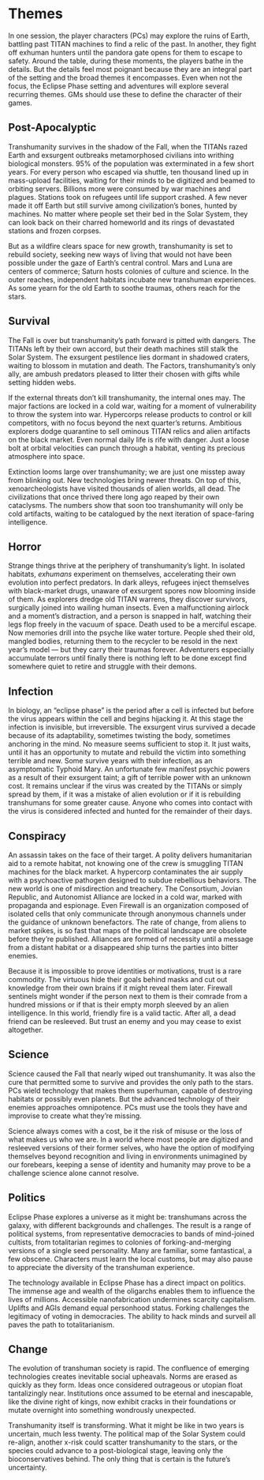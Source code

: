 # Themes

In one session, the player characters (PCs) may explore the ruins of Earth, battling past TITAN machines to find a relic of the past. In another, they fight off exhuman hunters until the pandora gate opens for them to escape to safety. Around the table, during these moments, the players bathe in the details. But the details feel most poignant because they are an integral part of the setting and the broad themes it encompasses. Even when not the focus, the Eclipse Phase setting and adventures will explore several recurring themes. GMs should use these to define the character of their games.

## Post-Apocalyptic

Transhumanity survives in the shadow of the Fall, when the TITANs razed Earth and exsurgent outbreaks metamorphosed civilians into writhing biological monsters. 95% of the population was exterminated in a few short years. For every person who escaped via shuttle, ten thousand lined up in mass-upload facilities, waiting for their minds to be digitized and beamed to orbiting servers. Billions more were consumed by war machines and plagues. Stations took on refugees until life support crashed. A few never made it off Earth but still survive among civilization’s bones, hunted by machines. No matter where people set their bed in the Solar System, they can look back on their charred homeworld and its rings of devastated stations and frozen corpses.

But as a wildfire clears space for new growth, transhumanity is set to rebuild society, seeking new ways of living that would not have been possible under the gaze of Earth’s central control. Mars and Luna are centers of commerce; Saturn hosts colonies of culture and science. In the outer reaches, independent habitats incubate new transhuman experiences. As some yearn for the old Earth to soothe traumas, others reach for the stars.

## Survival

The Fall is over but transhumanity’s path forward is pitted with dangers. The TITANs left by their own accord, but their death machines still stalk the Solar System. The exsurgent pestilence lies dormant in shadowed craters, waiting to blossom in mutation and death. The Factors, transhumanity’s only ally, are ambush predators pleased to litter their chosen with gifts while setting hidden webs.

If the external threats don’t kill transhumanity, the internal ones may. The major factions are locked in a cold war, waiting for a moment of vulnerability to throw the system into war. Hypercorps release products to control or kill competitors, with no focus beyond the next quarter’s returns. Ambitious explorers dodge quarantine to sell ominous TITAN relics and alien artifacts on the black market. Even normal daily life is rife with danger. Just a loose bolt at orbital velocities can punch through a habitat, venting its precious atmosphere into space.

Extinction looms large over transhumanity; we are just one misstep away from blinking out. New technologies bring newer threats. On top of this, xenoarcheologists have visited thousands of alien worlds, all dead. The civilizations that once thrived there long ago reaped by their own cataclysms. The numbers show that soon too transhumanity will only be cold artifacts, waiting to be catalogued by the next iteration of space-faring intelligence.

## Horror

Strange things thrive at the periphery of transhumanity’s light. In isolated habitats, _exhumans_ experiment on themselves, accelerating their own evolution into perfect predators. In dark alleys, refugees inject themselves with black-market drugs, unaware of exsurgent spores now blooming inside of them. As explorers dredge old TITAN warrens, they discover survivors, surgically joined into wailing human insects. Even a malfunctioning airlock and a moment’s distraction, and a person is snapped in half, watching their legs flop freely in the vacuum of space. Death used to be a merciful escape. Now memories drill into the psyche like water torture. People shed their old, mangled bodies, returning them to the recycler to be resold in the next year’s model — but they carry their traumas forever. Adventurers especially accumulate terrors until finally there is nothing left to be done except find somewhere quiet to retire and struggle with their demons.

## Infection

In biology, an “eclipse phase” is the period after a cell is infected but before the virus appears within the cell and begins hijacking it. At this stage the infection is invisible, but irreversible. The exsurgent virus survived a decade because of its adaptability, sometimes twisting the body, sometimes anchoring in the mind. No measure seems sufficient to stop it. It just waits, until it has an opportunity to mutate and rebuild the victim into something terrible and new. Some survive years with their infection, as an asymptomatic Typhoid Mary. An unfortunate few manifest psychic powers as a result of their exsurgent taint; a gift of terrible power with an unknown cost. It remains unclear if the virus was created by the TITANs or simply spread by them, if it was a mistake of alien evolution or if it is rebuilding transhumans for some greater cause. Anyone who comes into contact with the virus is considered infected and hunted for the remainder of their days.

## Conspiracy

An assassin takes on the face of their target. A polity delivers humanitarian aid to a remote habitat, not knowing one of the crew is smuggling TITAN machines for the black market. A hypercorp contaminates the air supply with a psychoactive pathogen designed to subdue rebellious behaviors. The new world is one of misdirection and treachery. The Consortium, Jovian Republic, and Autonomist Alliance are locked in a cold war, marked with propaganda and espionage. Even Firewall is an organization composed of isolated cells that only communicate through anonymous channels under the guidance of unknown benefactors. The rate of change, from aliens to market spikes, is so fast that maps of the political landscape are obsolete before they’re published. Alliances are formed of necessity until a message from a distant habitat or a disappeared ship turns the parties into bitter enemies.

Because it is impossible to prove identities or motivations, trust is a rare commodity. The virtuous hide their goals behind masks and cut out knowledge from their own brains if it might reveal them later. Firewall sentinels might wonder if the person next to them is their comrade from a hundred missions or if that is their empty morph sleeved by an alien intelligence. In this world, friendly fire is a valid tactic. After all, a dead friend can be resleeved. But trust an enemy and you may cease to exist altogether.

## Science

Science caused the Fall that nearly wiped out transhumanity. It was also the cure that permitted some to survive and provides the only path to the stars. PCs wield technology that makes them superhuman, capable of destroying habitats or possibly even planets. But the advanced technology of their enemies approaches omnipotence. PCs must use the tools they have and improvise to create what they’re missing.

Science always comes with a cost, be it the risk of misuse or the loss of what makes us who we are. In a world where most people are digitized and resleeved versions of their former selves, who have the option of modifying themselves beyond recognition and living in environments unimagined by our forebears, keeping a sense of identity and humanity may prove to be a challenge science alone cannot resolve.

## Politics

Eclipse Phase explores a universe as it might be: transhumans across the galaxy, with different backgrounds and challenges. The result is a range of political systems, from representative democracies to bands of mind-joined cultists, from totalitarian regimes to colonies of forking-and-merging versions of a single seed personality. Many are familiar, some fantastical, a few obscene. Characters must learn the local customs, but may also pause to appreciate the diversity of the transhuman experience.

The technology available in Eclipse Phase has a direct impact on politics. The immense age and wealth of the oligarchs enables them to influence the lives of millions. Accessible nanofabrication undermines scarcity capitalism. Uplifts and AGIs demand equal personhood status. Forking challenges the legitimacy of voting in democracies. The ability to hack minds and surveil all paves the path to totalitarianism.

## Change

The evolution of transhuman society is rapid. The confluence of emerging technologies creates inevitable social upheavals. Norms are erased as quickly as they form. Ideas once considered outrageous or utopian float tantalizingly near. Institutions once assumed to be eternal and inescapable, like the divine right of kings, now exhibit cracks in their foundations or mutate overnight into something wondrously unexpected.

Transhumanity itself is transforming. What it might be like in two years is uncertain, much less twenty. The political map of the Solar System could re-align, another x-risk could scatter transhumanity to the stars, or the species could advance to a post-biological stage, leaving only the bioconservatives behind. The only thing that is certain is the future’s uncertainty.
